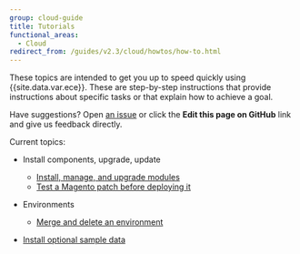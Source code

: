 ```yaml
---
group: cloud-guide
title: Tutorials
functional_areas:
  - Cloud
redirect_from: /guides/v2.3/cloud/howtos/how-to.html
---
```


<!-- This topic isn't linked to the TOC -->

These topics are intended to get you up to speed quickly using {{site.data.var.ece}}. These are step-by-step instructions that provide instructions about specific tasks or that explain how to achieve a goal.

Have suggestions? Open [an issue](https://github.com/magento/devdocs/issues) or click the **Edit this page on GitHub** link and give us feedback directly.

Current topics:

* Install components, upgrade, update

  * [Install, manage, and upgrade modules]({{page.baseurl}}/cloud/howto/install-extensions.html)
  * [Test a Magento patch before deploying it]({{page.baseurl}}/cloud/project/project-upgrade.html)

* Environments

  * [Merge and delete an environment]({{page.baseurl}}/cloud/howto/env-management.html)

* [Install optional sample data]({{page.baseurl}}/cloud/howto/install-sample-data.html)

